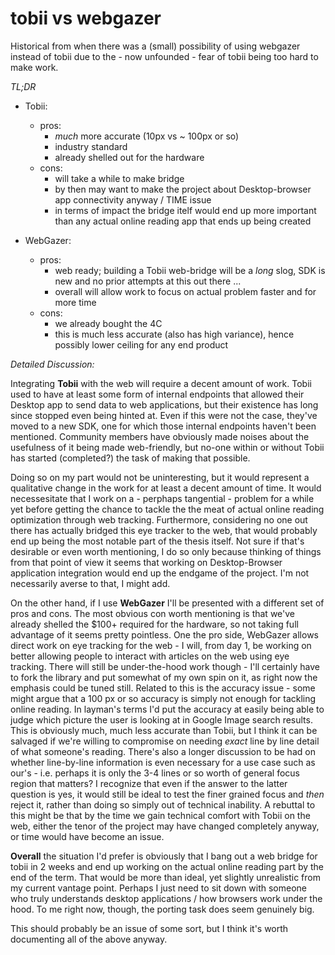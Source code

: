 # tobii vs webgazer

Historical from when there was a (small) possibility of using webgazer instead of tobii due to the - now unfounded - fear of tobii being too hard to make work.

*TL;DR*

- Tobii:
	- pros:
		- *much* more accurate (10px vs ~ 100px or so)
		- industry standard
		- already shelled out for the hardware
	- cons:
		- will take a while to make bridge
		- by then may want to make the project about Desktop-browser app connectivity anyway / TIME issue
		- in terms of impact the bridge itelf would end up more important than any actual online reading app that ends up being created

- WebGazer:
	- pros:
		- web ready; building a Tobii web-bridge will be a *long* slog, SDK is new and no prior attempts at this out there ...
		- overall will allow work to focus on actual problem faster and for more time
	- cons:
		- we already bought the 4C
		- this is much less accurate (also has high variance), hence possibly lower ceiling for any end product

*Detailed Discussion:*

Integrating **Tobii** with the web will require a decent amount of work. Tobii used to have at least some form of internal endpoints that allowed their Desktop app to send data to web applications, but their existence has long since stopped even being hinted at. Even if this were not the case, they've moved to a new SDK, one for which those internal endpoints haven't been mentioned. Community members have obviously made noises about the usefulness of it being made web-friendly, but no-one within or without Tobii has started (completed?) the task of making that possible.

Doing so on my part would not be uninteresting, but it would represent a qualitative change in the work for at least a decent amount of time. It would necessesitate that I work on a - perphaps tangential - problem for a while yet before getting the chance to tackle the the meat of actual online reading optimization through web tracking. Furthermore, considering no one out there has actually bridged this eye tracker to the web, that would probably end up being the most notable part of the thesis itself. Not sure if that's desirable or even worth mentioning, I do so only because thinking of things from that point of view it seems that working on Desktop-Browser application integration would end up the endgame of the project. I'm not necessarily averse to that, I might add. 

On the other hand, if I use **WebGazer** I'll be presented with a different set of pros and cons. The most obvious con worth mentioning is that we've already shelled the $100+ required for the hardware, so not taking full advantage of it seems pretty pointless. One the pro side, WebGazer allows direct work on eye tracking for the web - I will, from day 1, be working on better allowing people to interact with articles on the web using eye tracking. There will still be under-the-hood work though - I'll certainly have to fork the library and put somewhat of my own spin on it, as right now the emphasis could be tuned still. Related to this is the accuracy issue - some might argue that a 100 px or so accuracy is simply not enough for tackling online reading. In layman's terms I'd put the accuracy at easily being able to judge which picture the user is looking at in Google Image search results. This is obviously much, much less accurate than Tobii, but I think it can be salvaged if we're willing to compromise on needing *exact* line by line detail of what someone's reading. There's also a longer discussion to be had on whether line-by-line information is even necessary for a use case such as our's - i.e. perhaps it is only the 3-4 lines or so worth of general focus region that matters? I recognize that even if the answer to the latter question is yes, it would still be ideal to test the finer grained focus and *then* reject it, rather than doing so simply out of technical inability. A rebuttal to this might be that by the time we gain technical comfort with Tobii on the web, either the tenor of the project may have changed completely anyway, or time would have become an issue. 

**Overall** the situation I'd prefer is obviously that I bang out a web bridge for tobii in 2 weeks and end up working on the actual online reading part by the end of the term. That would be more than ideal, yet slightly unrealistic from my current vantage point. Perhaps I just need to sit down with someone who truly understands desktop applications / how browsers work under the hood. To me right now, though, the porting task does seem genuinely big.

This should probably be an issue of some sort, but I think it's worth documenting all of the above anyway.
